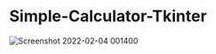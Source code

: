 # Simple-Calculator-Tkinter

![Screenshot 2022-02-04 001400](https://user-images.githubusercontent.com/83997457/152475898-8c8ff4fe-1916-4a4b-81f9-e50422078769.png)
